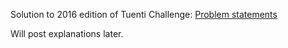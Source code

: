 Solution to 2016 edition of Tuenti Challenge: [Problem statements](https://contest.tuenti.net/Challenges)

Will post explanations later.
